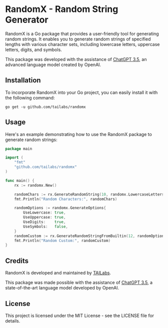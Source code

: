 # RandomX - Random String Generator

RandomX is a Go package that provides a user-friendly tool for generating random strings. It enables you to generate random strings of specified lengths with various character sets, including lowercase letters, uppercase letters, digits, and symbols.

This package was developed with the assistance of [ChatGPT 3.5](https://openai.com/), an advanced language model created by OpenAI.

## Installation

To incorporate RandomX into your Go project, you can easily install it with the following command:

```shell
go get -u github.com/tailabs/randomx
```


## Usage

Here's an example demonstrating how to use the RandomX package to generate random strings:

```go
package main

import (
	"fmt"
	"github.com/tailabs/randomx"
)

func main() {
	rx := randomx.New()

	randomChars := rx.GenerateRandomString(10, randomx.LowercaseLetters+randomx.UppercaseLetters)
	fmt.Println("Random Characters:", randomChars)

	randomOptions := randomx.GenerateOptions{
		UseLowercase: true,
		UseUppercase: true,
		UseDigits:    true,
		UseSymbols:   false,
	}
	randomCustom := rx.GenerateRandomStringFromBuiltin(12, randomOptions)
	fmt.Println("Random Custom:", randomCustom)
}
```

## Credits

RandomX is developed and maintained by [TAILabs](https://github.com/tailabs).

This package was made possible with the assistance of [ChatGPT 3.5](https://openai.com/), a state-of-the-art language model developed by OpenAI.

## License

This project is licensed under the MIT License - see the LICENSE file for details.